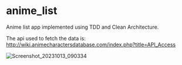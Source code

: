 # anime_list

Anime list app implemented using TDD and Clean Architecture.

The api used to fetch the data is: http://wiki.animecharactersdatabase.com/index.php?title=API_Access

![Screenshot_20231013_090334](https://github.com/hydev777/anime-list/assets/84458390/bfcc7336-9311-48ec-8535-1904a2babcb9)
